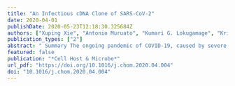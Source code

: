 ```yaml
---
title: "An Infectious cDNA Clone of SARS-CoV-2"
date: 2020-04-01
publishDate: 2020-05-23T12:18:30.325684Z
authors: ["Xuping Xie", "Antonio Muruato", "Kumari G. Lokugamage", "Krishna Narayanan", "Xianwen Zhang", "Jing Zou", "Jianying Liu", "Craig Schindewolf", "Nathen E. Bopp", "Patricia V. Aguilar", "Kenneth S. Plante", "Scott C. Weaver", "Shinji Makino", "James W. LeDuc", "Vineet D. Menachery", "Pei-Yong Shi"]
publication_types: ["2"]
abstract: " Summary The ongoing pandemic of COVID-19, caused by severe acute respiratory syndrome coronavirus 2 (SARS-CoV-2), underscores the urgency to develop experimental systems for studying this virus and identifying countermeasures. We report a reverse genetic system for SARS-CoV-2. Seven complimentary DNA (cDNA) fragments spanning the SARS-CoV-2 genome were assembled into a full-genome cDNA. RNA transcribed from the full-genome cDNA was highly infectious after electroporation into cells, producing 2.9 × 10textsuperscript6 plaque-forming unit (PFU)/mL of virus. Compared with a clinical isolate, the infectious-clone-derived SARS-CoV-2 (icSARS-CoV-2) exhibited similar plaque morphology, viral RNA profile, and replication kinetics. Additionally, icSARS-CoV-2 retained engineered molecular markers and did not acquire other mutations. We generated a stable mNeonGreen SARS-CoV-2 (icSARS-CoV-2-mNG) by introducing this reporter gene into ORF7 of the viral genome. icSARS-CoV-2-mNG was successfully used to evaluate the antiviral activities of interferon (IFN). Collectively, the reverse genetic system and reporter virus provide key reagents to study SARS-CoV-2 and develop countermeasures. "
featured: false
publication: "*Cell Host & Microbe*"
url_pdf: "https://doi.org/10.1016/j.chom.2020.04.004"
doi: "10.1016/j.chom.2020.04.004"
---
```


